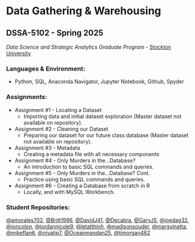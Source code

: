 # Data Gathering & Warehousing 
## DSSA-5102 - Spring 2025
_Data Science and Strategic Analytics Graduate Program_ - [Stockton University](https://www.stockton.edu/)

### Languages & Environment:
- Python, SQL, Anaconda Navigator, Jupyter Notebook, Github, Spyder

### Assignments:
- Assignment #1 - Locating a Dataset
    - Importing data and initial dataset exploration (Master dataset not available on repository). 
- Assignment #2 - Cleaning our Dataset
    - Preparing our dataset for our future class database (Master dataset not available on repository).
- Assignment #3 - Metadata
    - Creating a metadata file with all necessary components
- Assignment #4 - Only Murders in the...Database?
    - An introduction to basic SQL commands and queries.
- Assignment #5 - Only Murders in the...Database? Cont.
    - Practice using basic SQL commands and queries.
- Assignment #6 - Creating a Database from scratch in R
    - Locally, and with MySQL Workbench.



### Student Repositories:
[@amorales702](https://github.com/amorales702), [@Britt1996](https://github.com/Britt1996), [@DavidJ41](https://github.com/DavisJ41), [@Decabra](https://github.com/Decabra), [@GaryJS](https://github.com/GaryJS), [@joedag32](https://github.com/joedag32), [@joncolon](https://github.com/joncolon), [@jordannicole9](https://github.com/JordanNicole9), [@letatthinh](https://github.com/letatthinh), [@madisonsouder](https://github.com/madisonsouder), [@margvinatta](https://github.com/Margvinatta), [@mikeflan6](https://github.com/mikeflan6), [@niyatip7](https://github.com/niyatip7), [@Oceanmandan25](https://github.com/Oceanmandan25), [@tjmorgan462](https://github.com/tjmorgan462)
